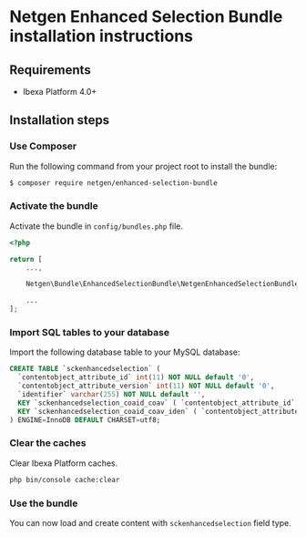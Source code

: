 Netgen Enhanced Selection Bundle installation instructions
==========================================================

Requirements
------------

* Ibexa Platform 4.0+

Installation steps
------------------

### Use Composer

Run the following command from your project root to install the bundle:

```bash
$ composer require netgen/enhanced-selection-bundle
```

### Activate the bundle

Activate the bundle in `config/bundles.php` file.

```php
<?php

return [
    ...,

    Netgen\Bundle\EnhancedSelectionBundle\NetgenEnhancedSelectionBundle::class => ['all' => true],

    ...
];
```

### Import SQL tables to your database

Import the following database table to your MySQL database:

```sql
CREATE TABLE `sckenhancedselection` (
  `contentobject_attribute_id` int(11) NOT NULL default '0',
  `contentobject_attribute_version` int(11) NOT NULL default '0',
  `identifier` varchar(255) NOT NULL default '',
  KEY `sckenhancedselection_coaid_coav` ( `contentobject_attribute_id`, `contentobject_attribute_version` ),
  KEY `sckenhancedselection_coaid_coav_iden` ( `contentobject_attribute_id`, `contentobject_attribute_version`, `identifier` )
) ENGINE=InnoDB DEFAULT CHARSET=utf8;
```

### Clear the caches

Clear Ibexa Platform caches.

```bash
php bin/console cache:clear
```

### Use the bundle

You can now load and create content with `sckenhancedselection` field type.
